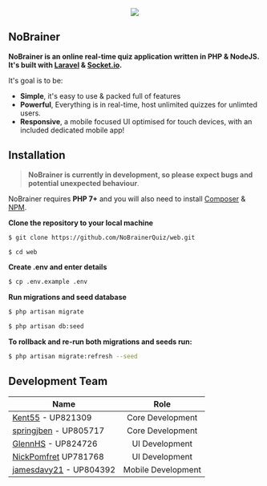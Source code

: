 <p align="center"><img src="https://image.ibb.co/b9a4gw/nobrainer.png">
</p>

## NoBrainer ##

**NoBrainer is an online real-time quiz application written in PHP & NodeJS. It's built with [Laravel](https://symfony.com/doc/current/components/console.html)  & [Socket.io](https://socket.io/).**

It's goal is to be:

* **Simple**, it's easy to use & packed full of features
* **Powerful**, Everything is in real-time, host unlimited quizzes for unlimted users.
* **Responsive**, a mobile focused UI optimised for touch devices, with an included dedicated mobile app! 


## Installation

> **NoBrainer is currently in development, so please expect bugs and potential unexpected behaviour**.

NoBrainer requires **PHP 7+** and you will also need to install [Composer](https://getcomposer.org) & [NPM](https://www.npmjs.com).

**Clone the repository to your local machine**
```bash
$ git clone https://github.com/NoBrainerQuiz/web.git
```
```bash
$ cd web
```
**Create .env and enter details**
```bash
$ cp .env.example .env
```
**Run migrations and seed database**
```bash
$ php artisan migrate
```
```bash
$ php artisan db:seed
```

**To rollback and re-run both migrations and seeds run:**
```bash
$ php artisan migrate:refresh --seed
```

## Development Team

| Name        | Role          |
| ------------- |:-------------:|
| [Kent55](https://github.com/Kent55) - UP821309       | Core Development 
| [springjben](https://github.com/springjben) - UP805717      | Core Development      
| [GlennHS](https://github.com/GlennHS) - UP824726 | UI Development      
| [NickPomfret](https://github.com/orgs/NoBrainerQuiz/people/NickPomfret) UP781768 | UI Development
| [jamesdavy21](https://github.com/jamesdavy21) - UP804392 | Mobile Development  
